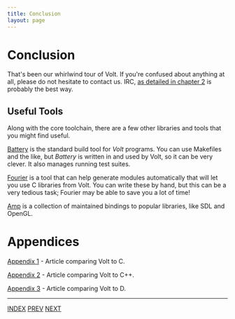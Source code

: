 ```yaml
---
title: Conclusion
layout: page
---
```

# Conclusion

That's been our whirlwind tour of Volt. If you're confused about anything at all, please do not hesitate to contact us. IRC, [as detailed in chapter 2](c2-setup.html) is probably the best way.

## Useful Tools

Along with the core toolchain, there are a few other libraries and tools that you might find useful.

[Battery](https://github.com/VoltLang/Battery) is the standard build tool for *Volt* programs. You can use Makefiles and the like, but *Battery* is written in and used by Volt, so it can be very clever. It also manages running test suites.

[Fourier](https://github.com/VoltLang/Fourier) is a tool that can help generate modules automatically that will let you use C libraries from Volt. You can write these by hand, but this can be a very tedious task; Fourier may be able to save you a lot of time!

[Amp](https://github.com/VoltLang/Amp) is a collection of maintained bindings to popular libraries, like SDL and OpenGL.

# Appendices

[Appendix 1](a1-cf-to-c.html) - Article comparing Volt to C.

[Appendix 2](a2-cf-to-cpp.html) - Article comparing Volt to C++.

[Appendix 3](a3-cf-to-d.html) - Article comparing Volt to D.

---

[INDEX](c1-intro.html) [PREV](c8-user-types.html) [NEXT](a1-cf-to-c.html)